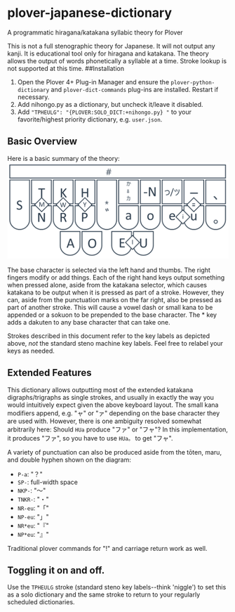 # plover-japanese-dictionary
A programmatic hiragana/katakana syllabic theory for Plover

This is not a full stenographic theory for Japanese. It will not output any kanji. It is educational tool only for hiragana and katakana. The theory allows the output of words phonetically a syllable at a time. Stroke lookup is not supported at this time.
##Installation
1. Open the Plover 4+ Plug-in Manager and ensure the `plover-python-dictionary` and `plover-dict-commands` plug-ins are installed. Restart if necessary.
2. Add nihongo.py as a dictionary, but uncheck it/leave it disabled.
3. Add `"TPHEULG": "{PLOVER:SOLO_DICT:+nihongo.py} "` to your favorite/highest priority dictionary, e.g. `user.json`.
## Basic Overview
Here is a basic summary of the theory:
![Steno Layout](nihongosteno.png)

The base character is selected via the left hand and thumbs. The right fingers modify or add things. Each of the right hand keys output something when pressed alone, aside from the katakana selector, which causes katakana to be output when it is pressed as part of a stroke. However, they can, aside from the punctuation marks on the far right, also be pressed as part of another stroke. This will cause a vowel dash or small kana to be appended or a sokuon to be prepended to the base character. The * key adds a dakuten to any base character that can take one.

Strokes described in this document refer to the key labels as depicted above, *not* the standard steno machine key labels. Feel free to relabel your keys as needed.

## Extended Features
This dictionary allows outputting most of the extended katakana digraphs/trigraphs as single strokes, and usually in exactly the way you would intuitively expect given the above keyboard layout. The small kana modifiers append, e.g. "ャ" or "ァ" depending on the base character they are used with. However, there is one ambiguity resolved somewhat arbitrarily here: Should `HUa` produce "ファ" or "フャ"? In this implementation, it produces "ファ", so you have to use `HUa。` to get "フャ".

A variety of punctuation can also be produced aside from the tōten, maru, and double hyphen shown on the diagram:
* `P-a`: "？"
* `SP-`: full-width space
* `NKP-`: "〜"
* `TNKR-`: "・"
* `NR-eu`: "「"
* `NP-eu`: "」"
* `NR*eu`: "『"
* `NP*eu`: "』"

Traditional plover commands for "!" and carriage return work as well.

## Toggling it on and off.
Use the `TPHEULG` stroke (standard steno key labels--think 'niggle') to set this as a solo dictionary and the same stroke to return to your regularly scheduled dictionaries.
